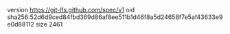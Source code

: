 version https://git-lfs.github.com/spec/v1
oid sha256:52d6d9ced84fbd369d86af8ee511b1d46f8a5d24658f7e5af43633e9e0d88112
size 2461
